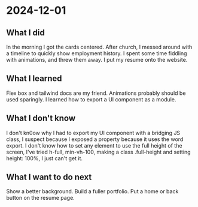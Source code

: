 # 2024-12-01

## What I did

In the morning I got the cards centered.
After church, I messed around with a timeline to quickly show employment history.
I spent some time fiddling with animations, and threw them away.
I put my resume onto the website.

## What I learned

Flex box and tailwind docs are my friend.
Animations probably should be used sparingly.
I learned how to export a UI component as a module.

## What I don't know

I don't kn0ow why I had to export my UI component with a bridging JS class, I suspect because I exposed a property because it uses the word export.
I don't know how to set any element to use the full height of the screen, I've tried h-full, min-vh-100, making a class .full-height and setting height: 100%, I just can't get it.

## What I want to do next

Show a better background.
Build a fuller portfolio.
Put a home or back button on the resume page.
